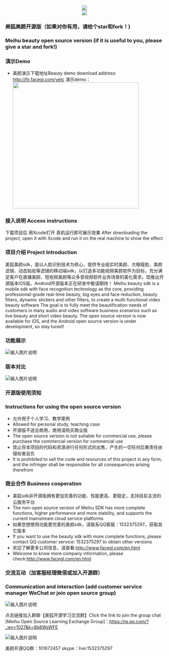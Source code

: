 <div align=center><img src="https://images.gitee.com/uploads/images/2021/0807/140824_628c2001_9236797.png" /></div>
<div align=center><img src="https://images.gitee.com/uploads/images/2021/0807/140839_fa112ac1_9236797.png" /></div>

### 美狐美颜开源版（如果对你有用，请给个star和fork！)
### Meihu beauty open source version (if it is useful to you, please give a star and fork!)

### 演示Demo
- 美颜演示下载地址Beauty demo download address: <a target="_blank" href="http://fir.facegl.com/yetc">http://fir.facegl.com/yetc</a>
演示demo：<img src="https://images.gitee.com/uploads/images/2021/0611/133433_ea131003_2073279.png" width="400"/>

### 接入说明 Access instructions
下载项目后 用Xcode打开 真机运行即可展示效果
After downloading the project, open it with Xcode and run it on the real machine to show the effect

### 项目介绍 Project Introduction
美狐美颜sdk，是以人脸识别技术为核心，提供专业级实时美颜、大眼瘦脸、美颜滤镜、动态贴纸等滤镜的移动端sdk，以打造多功能视频美颜软件为目标，充分满足客户在直播美颜、短视频美颜等众多音视频软件业务场景的美化需求。现推出开源版本iOS版，Android开源版本正在研发中敬请期待！
Meihu beauty sdk is a mobile sdk with face recognition technology as the core, providing professional-grade real-time beauty, big eyes and face reduction, beauty filters, dynamic stickers and other filters, to create a multi-functional video beauty software The goal is to fully meet the beautification needs of customers in many audio and video software business scenarios such as live beauty and short video beauty. The open source version is now available for iOS, and the Android open source version is under development, so stay tuned!

### 功能展示

![输入图片说明](https://github.com/zhanghao5683934/Meihu-FaceBeauty-Live/blob/main/meihumeiyan.png?raw=true)

### 版本对比
![输入图片说明](https://gitee.com/MeiHuSDK/meihu-meiyan/raw/master/QQ%E5%9B%BE%E7%89%8720220323170228.png)

### 开源版使用须知
### Instructions for using the open source version

- 允许用于个人学习、教学案例
- Allowed for personal study, teaching case
- 开源版不适合商用，商用请购买商业版
- The open source version is not suitable for commercial use, please purchase the commercial version for commercial use
- 禁止将本项目的代码和资源进行任何形式的出售，产生的一切任何后果责任由侵权者自负
- It is prohibited to sell the code and resources of this project in any form, and the infringer shall be responsible for all consequences arising therefrom

### 商业合作 Business cooperation
* 美狐sdk非开源版拥有更加完善的功能、性能更高、更稳定，支持目前主流的云服务平台
* The non-open source version of Meihu SDK has more complete functions, higher performance and more stability, and supports the current mainstream cloud service platforms
* 如果您想使用功能更完善的美颜sdk，请联系QQ客服：1532375297，获取其它版本
* If you want to use the beauty sdk with more complete functions, please contact QQ customer service: 1532375297 to obtain other versions
* 欢迎了解更多公司信息，请查看:http://www.facegl.com/en.html
* Welcome to know more company information, please check:http://www.facegl.com/en.html

### 交流互动（加客服经理微信或加入开源群）
### Communication and interaction (add customer service manager WeChat or join open source group)
![输入图片说明](https://images.gitee.com/uploads/images/2021/0916/185939_2e66c575_9236797.png "wxer1.png")


点击链接加入群聊【美狐开源学习交流群】Click the link to join the group chat [Meihu Open Source Learning Exchange Group]：https://jq.qq.com/?_wv=1027&k=8b8WsWFE

![输入图片说明](https://images.gitee.com/uploads/images/2021/0916/173830_95d0c197_9236797.png "美狐开源学习交流群群聊二维码.png")

美颜开源QQ群：101672457 
skype：live:1532375297


